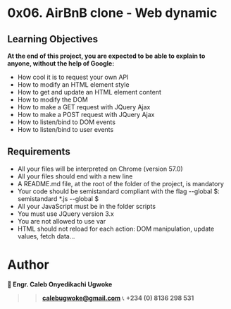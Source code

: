 # 0x06. AirBnB clone - Web dynamic

## Learning Objectives
**At the end of this project, you are expected to be able to explain to anyone, without the help of Google:**
- How cool it is to request your own API
- How to modify an HTML element style
- How to get and update an HTML element content
- How to modify the DOM
- How to make a GET request with JQuery Ajax
- How to make a POST request with JQuery Ajax
- How to listen/bind to DOM events
- How to listen/bind to user events

## Requirements
- All your files will be interpreted on Chrome (version 57.0)
- All your files should end with a new line
- A README.md file, at the root of the folder of the project, is mandatory
- Your code should be semistandard compliant with the flag --global $: semistandard *.js --global $
- All your JavaScript must be in the folder scripts
- You must use JQuery version 3.x
- You are not allowed to use var
- HTML should not reload for each action: DOM manipulation, update values, fetch data…

# Author 
**👤 Engr. Caleb Onyedikachi Ugwoke**
>> **calebugwoke@gmail.com**
📞 **+234 (0) 8136 298 531**
